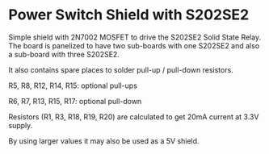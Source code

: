 Power Switch Shield with S202SE2
================================

Simple shield with 2N7002 MOSFET to drive the S202SE2 Solid State Relay.
The board is panelized to have two sub-boards with one S202SE2 and also
a sub-board with three S202SE2.

It also contains spare places to solder pull-up / pull-down resistors.

R5, R8, R12, R14, R15: optional pull-ups

R6, R7, R13, R15, R17: optional pull-down

Resistors (R1, R3, R18, R19, R20) are calculated to get 20mA current
at 3.3V supply.

By using larger values it may also be used as a 5V shield.


